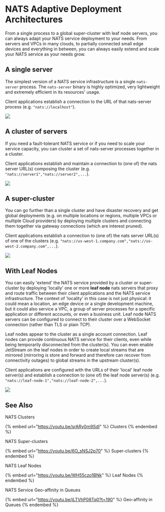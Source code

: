 # NATS Adaptive Deployment Architectures

From a single process to a global super-cluster with leaf node servers, you can always adapt your NATS service deployment to your needs. From servers and VPCs in many clouds, to partially connected small edge devices and everything in between, you can always easily extend and scale your NATS service as your needs grow.

## A single server

The simplest version of a NATS service infrastructure is a single `nats-server` process. The `nats-server` binary is highly optimized, very lightweight and extremely efficient in its resources' usage.

Client applications establish a connection to the URL of that nats-server process (e.g. `"nats://localhost"`).

![](../.gitbook/assets/single-server.svg)

## A cluster of servers

If you need a fault-tolerant NATS service or if you need to scale your service capacity, you can cluster a set of nats-server processes together in a cluster.

Client applications establish and maintain a connection to (one of) the nats server URL(s) composing the cluster (e.g. `"nats://server1","nats://server2",...`).

![](../.gitbook/assets/server-cluster.svg)

## A super-cluster

You can go further than a single cluster and have disaster recovery and get global deployments (e.g. on multiple locations or regions, multiple VPCs or multiple Cloud providers) by deploying multiple clusters and connecting them together via gateway connections (which are interest pruned).

Client applications establish a connection to (one of) the nats server URL(s) of one of the clusters (e.g. `"nats://us-west-1.company.com","nats://us-west-2.company.com",...`).

![](../.gitbook/assets/super_cluster.svg)

## With Leaf Nodes

You can easily 'extend' the NATS service provided by a cluster or super-cluster by deploying 'locally' one or more **leaf node** nats servers that proxy and route traffic between their client applications and the NATS service infrastructure. The context of 'locality' in this case is not just physical: it could mean a location, an edge device or a single development machine, but it could also service a VPC, a group of server processes for a specific application or different accounts, or even a business unit. Leaf node NATS servers can be configured to connect to their cluster over a WebSocket connection (rather than TLS or plain TCP).

Leaf nodes appear to the cluster as a single account connection. Leaf nodes can provide continuous NATS service for their clients, even while being temporarily disconnected from the cluster(s). You can even enable JetStream on the leaf nodes in order to create local streams that are mirrored (mirroring is store and forward and therefore can recover from connectivity outages) to global streams in the upstream cluster(s).

Client applications are configured with the URLs of their 'local' leaf node server(s) and establish a connection to (one of) the leaf node server(s) (e.g. `"nats://leaf-node-1","nats://leaf-node-2",...`).

![](../.gitbook/assets/leaf_nodes.svg)

## See Also

NATS Clusters&#x20;

{% embed url="https://youtu.be/srARy0m9SdI" %}
Clusters
{% endembed %}

NATS Super-clusters&#x20;

{% embed url="https://youtu.be/6O_sNSJ2p70" %}
Super-clusters
{% endembed %}

NATS Leaf Nodes&#x20;

{% embed url="https://youtu.be/WH55czo1BNk" %}
Leaf Nodes
{% endembed %}

NATS Service Geo-affinity in Queues&#x20;

{% embed url="https://youtu.be/jLTVhP08Tq0?t=190" %}
Geo-affinity in Queues
{% endembed %}

